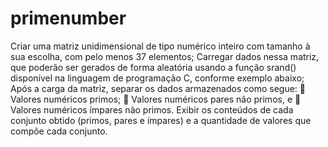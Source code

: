 # primenumber

Criar uma matriz unidimensional de tipo numérico inteiro com tamanho à sua escolha, com
pelo menos 37 elementos;
Carregar dados nessa matriz, que poderão ser gerados de forma aleatória usando a função
srand() disponível na linguagem de programação C, conforme exemplo abaixo;
Após a carga da matriz, separar os dados armazenados como segue:
 Valores numéricos primos;
 Valores numéricos pares não primos, e
 Valores numéricos ímpares não primos.
Exibir os conteúdos de cada conjunto obtido (primos, pares e ímpares) e a quantidade de
valores que compõe cada conjunto.

